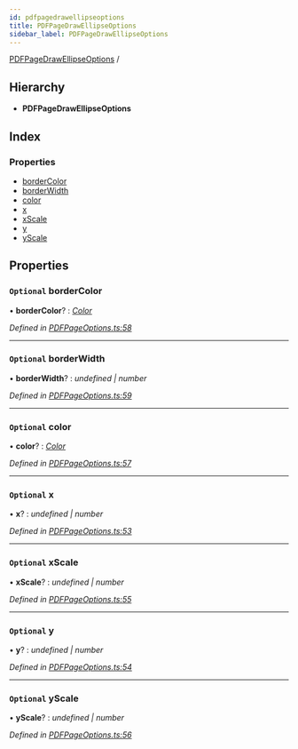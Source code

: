 ```yaml
---
id: pdfpagedrawellipseoptions
title: PDFPageDrawEllipseOptions
sidebar_label: PDFPageDrawEllipseOptions
---
```


[PDFPageDrawEllipseOptions](pdfpagedrawellipseoptions.md) /

## Hierarchy

* **PDFPageDrawEllipseOptions**

## Index

### Properties

* [borderColor](pdfpagedrawellipseoptions.md#optional-bordercolor)
* [borderWidth](pdfpagedrawellipseoptions.md#optional-borderwidth)
* [color](pdfpagedrawellipseoptions.md#optional-color)
* [x](pdfpagedrawellipseoptions.md#optional-x)
* [xScale](pdfpagedrawellipseoptions.md#optional-xscale)
* [y](pdfpagedrawellipseoptions.md#optional-y)
* [yScale](pdfpagedrawellipseoptions.md#optional-yscale)

## Properties

### `Optional` borderColor

• **borderColor**? : *[Color](../index.md#color)*

*Defined in [PDFPageOptions.ts:58](https://github.com/Hopding/pdf-lib/blob/17b4036/src/api/PDFPageOptions.ts#L58)*

___

### `Optional` borderWidth

• **borderWidth**? : *undefined | number*

*Defined in [PDFPageOptions.ts:59](https://github.com/Hopding/pdf-lib/blob/17b4036/src/api/PDFPageOptions.ts#L59)*

___

### `Optional` color

• **color**? : *[Color](../index.md#color)*

*Defined in [PDFPageOptions.ts:57](https://github.com/Hopding/pdf-lib/blob/17b4036/src/api/PDFPageOptions.ts#L57)*

___

### `Optional` x

• **x**? : *undefined | number*

*Defined in [PDFPageOptions.ts:53](https://github.com/Hopding/pdf-lib/blob/17b4036/src/api/PDFPageOptions.ts#L53)*

___

### `Optional` xScale

• **xScale**? : *undefined | number*

*Defined in [PDFPageOptions.ts:55](https://github.com/Hopding/pdf-lib/blob/17b4036/src/api/PDFPageOptions.ts#L55)*

___

### `Optional` y

• **y**? : *undefined | number*

*Defined in [PDFPageOptions.ts:54](https://github.com/Hopding/pdf-lib/blob/17b4036/src/api/PDFPageOptions.ts#L54)*

___

### `Optional` yScale

• **yScale**? : *undefined | number*

*Defined in [PDFPageOptions.ts:56](https://github.com/Hopding/pdf-lib/blob/17b4036/src/api/PDFPageOptions.ts#L56)*